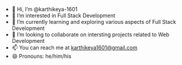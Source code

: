 - 👋 Hi, I’m @karthikeya-1601
- 👀 I’m interested in Full Stack Development
- 🌱 I’m currently learning and exploring various aspects of Full Stack Development
- 💞️ I’m looking to collaborate on intersting projects related to Web Development
- 📫 You can reach me at karthikeya1601@gmail.com
- 😄 Pronouns: he/him/his
<!---
karthikeya-1601/karthikeya-1601 is a ✨ special ✨ repository because its `README.md` (this file) appears on your GitHub profile.
You can click the Preview link to take a look at your changes.
--->

